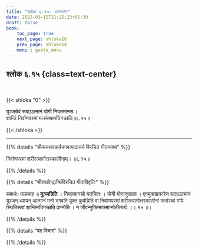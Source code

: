 ```yaml
---
title: "श्लोक ६.१५- ध्यानयोग"
date: 2023-03-15T21:25:23+05:30
draft: false
book:
    toc_page: true
    next_page: shloka16
    prev_page: shloka14
    menu : geeta_menu
---
```




## श्लोक ६.१५ {class=text-center}

<br/>

{{< shloka  "0"  >}}

युञ्जन्नेवं सदाऽऽत्मानं योगी नियतमानसः।  
शान्तिं निर्वाणपरमां मत्संस्थामधिगच्छति॥६.१५॥

{{< /shloka >}}

---


{{% details "श्रीमत्मध्वाचार्यभगवत्पादाचर्य विरचित  गीताभाष्य" %}}

निर्वाणपरमां शरीरत्यागोत्तरकालीनाम्। ॥६.१५॥

{{% /details %}}



{{% details "श्रीराघवेन्द्रतीर्थविरचित गीताविवृतिः" %}}

समाधेः: फलमाह ॥ **युञ्जन्निति** । नियतमानसो यतचित्तः । योगी
योगानुष्ठाता । एवमुक्तप्रकारेण सदाऽऽत्मानं युञ्जन्‌ ध्यायन्‌ आत्मानं मनो
भगवति युक्तं कुर्वन्निति वा निर्वाणपरमां शरीरत्यागोत्तरकालीनां मत्संस्थां
मयि स्थितिरूपां शान्तिमधिगच्छति प्राप्नोति ।
न जीवन्मुक्तिमात्रमाप्नोतीत्यर्थः ।। १५ ॥।


{{% /details %}}



{{% details "पद विचार" %}}


{{% /details %}}
